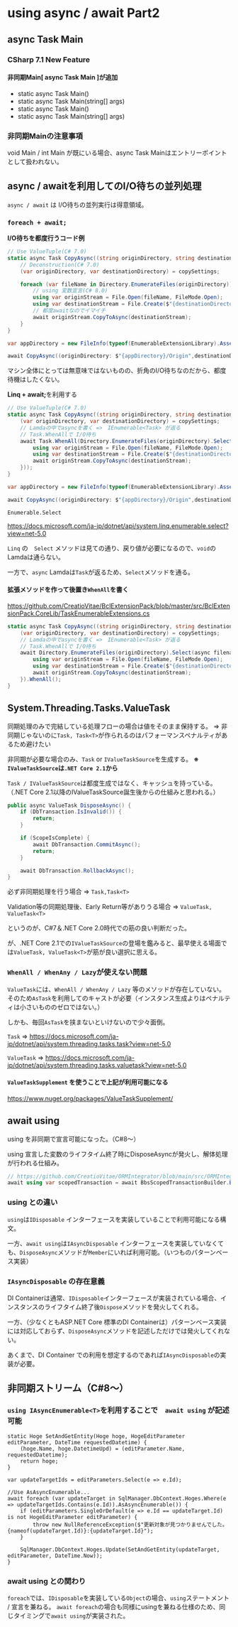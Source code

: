 # using async / await Part2
## async Task Main
### CSharp 7.1 New Feature
#### 非同期Main[ async Task Main ]が追加
* static async Task<int> Main()
* static async Task<int> Main(string[] args)
* static async Task Main()
* static async Task Main(string[] args)

### 非同期Mainの注意事項
void Main / int Main が既にいる場合、async Task Mainはエントリーポイントとして扱われない。

## async / awaitを利用してのI/O待ちの並列処理
```async / await``` は I/O待ちの並列実行は得意領域。

### ```foreach + await;```

<b>I/O待ちを都度行うコード例</b>
```cs
// Use ValueTuple(C# 7.0)
static async Task CopyAsync((string originDirectory, string destinationDirectory) copySettings){
    // Deconstruction(C# 7.0)
    (var originDirectory, var destinationDirectory) = copySettings;

    foreach (var fileName in Directory.EnumerateFiles(originDirectory)) {
        // using 変数宣言(C# 8.0)
        using var originStream = File.Open(fileName, FileMode.Open);
        using var destinationStream = File.Create($"{destinationDirectory}{fileName.LastIndexOf('\\'))}");
        // 都度awaitなのでイマイチ
        await originStream.CopyToAsync(destinationStream);
    }
}

var appDirectory = new FileInfo(typeof(EnumerableExtensionLibrary).Assembly.Location).Directory.Parent.Parent.Parent.FullName;

await CopyAsync((originDirectory: $"{appDirectory}/Origin",destinationDirectory: $"{appDirectory}/Destination"));
```

マシン全体にとっては無意味ではないものの、折角のI/O待ちなのだから、都度待機はしたくない。

<b>Linq + await;</b>を利用する
```cs
// Use ValueTuple(C# 7.0)
static async Task CopyAsync((string originDirectory, string destinationDirectory) copySettings) {
    (var originDirectory, var destinationDirectory) = copySettings;
    // Lamdaの中でasyncを書く =>　IEnumerable<Task> が返る
    // Task.WhenAllで I/O待ち
    await Task.WhenAll(Directory.EnumerateFiles(originDirectory).Select(async filename => {
        using var originStream = File.Open(fileName, FileMode.Open);
        using var destinationStream = File.Create($"{destinationDirectory}{fileName.LastIndexOf('\\'))}");
        await originStream.CopyToAsync(destinationStream);
    }));
}

var appDirectory = new FileInfo(typeof(EnumerableExtensionLibrary).Assembly.Location).Directory.Parent.Parent.Parent.FullName;

await CopyAsync((originDirectory: $"{appDirectory}/Origin",destinationDirectory: $"{appDirectory}/Destination"));
```

```Enumerable.Select```

https://docs.microsoft.com/ja-jp/dotnet/api/system.linq.enumerable.select?view=net-5.0

```Linq``` の　```Select``` メソッドは見ての通り、戻り値が必要になるので、```void```のLamdaは通らない。

一方で、```async``` Lamdaは```Task```が返るため、```Select```メソッドを通る。

#### 拡張メソッドを作って後置き```WhenAll```を書く

https://github.com/CreatioVitae/BclExtensionPack/blob/master/src/BclExtensionPack.CoreLib/TaskEnumerableExtensions.cs

```cs
static async Task CopyAsync((string originDirectory, string destinationDirectory) copySettings) {
    (var originDirectory, var destinationDirectory) = copySettings;
    // Lamdaの中でasyncを書く =>　IEnumerable<Task> が返る
    // Task.WhenAllで I/O待ち
    await Directory.EnumerateFiles(originDirectory).Select(async filename => {
        using var originStream = File.Open(fileName, FileMode.Open);
        using var destinationStream = File.Create($"{destinationDirectory}{fileName.LastIndexOf('\\'))}");
        await originStream.CopyToAsync(destinationStream);
    }).WhenAll();
}
```

## System.Threading.Tasks.ValueTask
同期処理のみで完結している処理フローの場合は値をそのまま保持する。 => 非同期じゃないのに```Task, Task<T>```が作られるのはパフォーマンスペナルティがあるため避けたい

非同期が必要な場合のみ、```Task``` or ```IValueTaskSource```を生成する。 <b>※　```IValueTaskSource```は```.NET Core 2.1```から</b>

```Task / IValueTaskSource```は都度生成ではなく、キャッシュを持っている。（.NET Core 2.1以降のIValueTaskSource誕生後からの仕組みと思われる。）

```cs
public async ValueTask DisposeAsync() {
    if (DbTransaction.IsInvalid()) {
        return;
    }

    if (ScopeIsComplete) {
        await DbTransaction.CommitAsync();
        return;
    }

    await DbTransaction.RollbackAsync();
}
```

必ず非同期処理を行う場合 => ```Task,Task<T>```

Validation等の同期処理後、Early Return等がありうる場合 => ```ValueTask, ValueTask<T>```

というのが、C#7＆.NET Core 2.0時代での筋の良い判断だった。

が、.NET Core 2.1での```IValueTaskSource```の登場を鑑みると、最早使える場面では```ValueTask, ValueTask<T>```が筋が良い選択に思える。

### ```WhenAll / WhenAny / Lazy```が使えない問題
```ValueTask```には、```WhenAll / WhenAny / Lazy``` 等のメソッドが存在していない。
そのため```AsTask```を利用してのキャストが必要（インスタンス生成よりはペナルティは小さいもののゼロではない。）

しかも、毎回```AsTask```を挟まないといけないので少々面倒。

```Task``` => https://docs.microsoft.com/ja-jp/dotnet/api/system.threading.tasks.task?view=net-5.0

```ValueTask``` => https://docs.microsoft.com/ja-jp/dotnet/api/system.threading.tasks.valuetask?view=net-5.0

#### ```ValueTaskSupplement``` を使うことで上記が利用可能になる
https://www.nuget.org/packages/ValueTaskSupplement/

## await using
using を非同期で宣言可能になった。（C#8～）
    
using 宣言した変数のライフタイム終了時にDisposeAsyncが発火し、解体処理が行われる仕組み。

```cs
// https://github.com/CreatioVitae/ORMIntegrator/blob/main/src/ORMIntegrator/ScopedTransaction.cs#L27
await using var scopedTransaction = await BbsScopedTransactionBuilder.BeginScopedTransactionAsync();
```
### using との違い
```using```は```IDisposable``` インターフェースを実装していることで利用可能になる構文。
    
一方、```await using```は```IAsyncDisposable``` インターフェースを実装していなくても、```DisposeAsync```メソッドが```Member```にいれば利用可能。（いつものパターンベース実装）

### ```IAsyncDisposable``` の存在意義
DI Containerは通常、```IDisposable```インターフェースが実装されている場合、インスタンスのライフタイム終了後```Dispose```メソッドを発火してくれる。

一方、（少なくともASP.NET Core 標準のDI Containerは）パターンベース実装には対応しておらず、```DisposeAsync```メソッドを記述しただけでは発火してくれない。

あくまで、DI Container での利用を想定するのであれば```IAsyncDisposable```の実装が必要。

## 非同期ストリーム（C#8～）
### `using IAsyncEnumerable<T>`を利用することで　`await using` が記述可能

```
static Hoge SetAndGetEntity(Hoge hoge, HogeEditParameter editParameter, DateTime requestedDatetime) {
    (hoge.Name, hoge.DatetimeUpd) = (editParameter.Name, requestedDatetime);
    return hoge;
}

var updateTargetIds = editParameters.Select(e => e.Id);

//Use AsAsyncEnumerable...
await foreach (var updateTarget in SqlManager.DbContext.Hoges.Where(e => updateTargetIds.Contains(e.Id)).AsAsyncEnumerable()) {
    if (editParameters.SingleOrDefault(e => e.Id == updateTarget.Id) is not HogeEditParameter editParameter) {
        throw new NullReferenceException($"更新対象が見つかりませんでした。{nameof(updateTarget.Id)}:{updateTarget.Id}");
    }

    SqlManager.DbContext.Hoges.Update(SetAndGetEntity(updateTarget, editParameter, DateTime.Now));
}
```

### await using との関わり
`foreach`では、`IDisposable`を実装している`Object`の場合、`using`ステートメント / 宣言を兼ねる。
`await foreach`の場合も同様にusingを兼ねる仕様のため、同じタイミングで`await using`が実装された。
